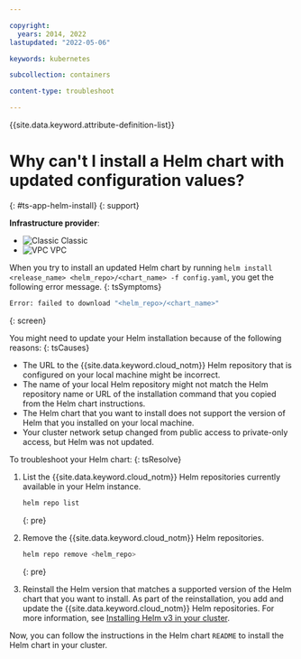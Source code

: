 ```yaml
---

copyright: 
  years: 2014, 2022
lastupdated: "2022-05-06"

keywords: kubernetes

subcollection: containers

content-type: troubleshoot

---
```


{{site.data.keyword.attribute-definition-list}}



# Why can't I install a Helm chart with updated configuration values?
{: #ts-app-helm-install}
{: support}

**Infrastructure provider**:
* ![Classic](../icons/classic.svg "Classic") Classic
* ![VPC](../icons/vpc.svg "VPC") VPC


When you try to install an updated Helm chart by running `helm install <release_name> <helm_repo>/<chart_name> -f config.yaml`, you get the following error message.
{: tsSymptoms}

```sh
Error: failed to download "<helm_repo>/<chart_name>"
```
{: screen}


You might need to update your Helm installation because of the following reasons:
{: tsCauses}

* The URL to the {{site.data.keyword.cloud_notm}} Helm repository that is configured on your local machine might be incorrect.
* The name of your local Helm repository might not match the Helm repository name or URL of the installation command that you copied from the Helm chart instructions.
* The Helm chart that you want to install does not support the version of Helm that you installed on your local machine.
* Your cluster network setup changed from public access to private-only access, but Helm was not updated.


To troubleshoot your Helm chart:
{: tsResolve}

1. List the {{site.data.keyword.cloud_notm}} Helm repositories currently available in your Helm instance.
    ```sh
    helm repo list
    ```
    {: pre}

2. Remove the {{site.data.keyword.cloud_notm}} Helm repositories.
    ```sh
    helm repo remove <helm_repo>
    ```
    {: pre}

3. Reinstall the Helm version that matches a supported version of the Helm chart that you want to install. As part of the reinstallation, you add and update the {{site.data.keyword.cloud_notm}} Helm repositories. For more information, see [Installing Helm v3 in your cluster](/docs/containers?topic=containers-helm#install_v3).

Now, you can follow the instructions in the Helm chart `README` to install the Helm chart in your cluster.








